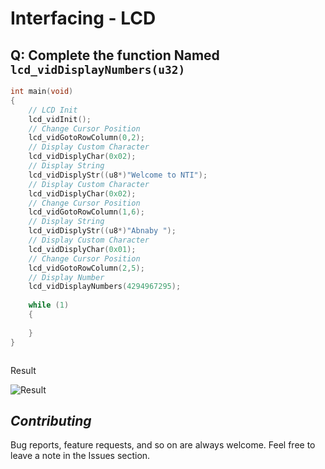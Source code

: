 # Interfacing - LCD 

## Q:  Complete the function Named `lcd_vidDisplayNumbers(u32)` 


```C
int main(void)
{  
    // LCD Init
	lcd_vidInit();	
    // Change Cursor Position
	lcd_vidGotoRowColumn(0,2);
    // Display Custom Character 
	lcd_vidDisplyChar(0x02); 
    // Display String
	lcd_vidDisplyStr((u8*)"Welcome to NTI"); 
    // Display Custom Character 
	lcd_vidDisplyChar(0x02); 
    // Change Cursor Position
	lcd_vidGotoRowColumn(1,6);
    // Display String
	lcd_vidDisplyStr((u8*)"Abnaby ");
    // Display Custom Character 
	lcd_vidDisplyChar(0x01); 
    // Change Cursor Position
	lcd_vidGotoRowColumn(2,5);
    // Display Number
	lcd_vidDisplayNumbers(4294967295);
		
    while (1) 
    {
	
    }
}



```

Result 

 ![Result]( ./Results/Way_2.JPG) 


 ## *Contributing*  
Bug reports, feature requests, and so on are always welcome. Feel free to leave a note in the Issues section.